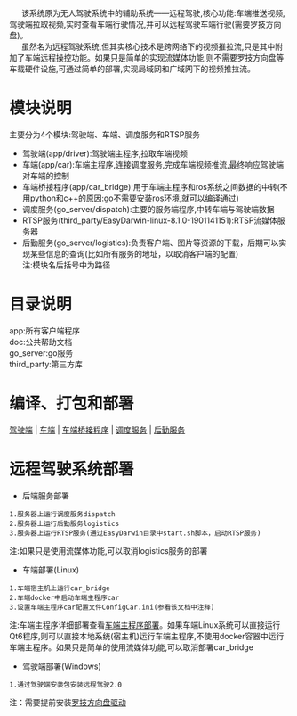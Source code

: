 &ensp; &ensp; 该系统原为无人驾驶系统中的辅助系统——远程驾驶,核心功能:车端推送视频,驾驶端拉取视频,实时查看车端行驶情况,并可以远程驾驶车端行驶(需要罗技方向盘)。  
&ensp; &ensp; 虽然名为远程驾驶系统,但其实核心技术是跨网络下的视频推拉流,只是其中附加了车端远程操控功能。如果只是简单的实现流媒体功能,则不需要罗技方向盘等车载硬件设施,可通过简单的部署,实现局域网和广域网下的视频推拉流。
# 模块说明  
主要分为4个模块:驾驶端、车端、调度服务和RTSP服务  
* 驾驶端(app/driver):驾驶端主程序,拉取车端视频  
* 车端(app/car):车端主程序,连接调度服务,完成车端视频推流,最终响应驾驶端对车端的控制          
* 车端桥接程序(app/car_bridge):用于车端主程序和ros系统之间数据的中转(不用python和c++的原因:go不需要安装ros环境,就可以编译通过)
* 调度服务(go_server/dispatch):主要的服务端程序,中转车端与驾驶端数据        
* RTSP服务(third_party/EasyDarwin-linux-8.1.0-1901141151):RTSP流媒体服务器   
* 后勤服务(go_server/logistics):负责客户端、图片等资源的下载，后期可以实现某些信息的查询(比如所有服务的地址，以取消客户端的配置)  
注:模块名后括号中为路径    
# 目录说明  
app:所有客户端程序   
doc:公共帮助文档  
go_server:go服务  
third_party:第三方库  
# 编译、打包和部署
[驾驶端](./app/README.md) | [车端](./app/README.md) | [车端桥接程序](./app/README.md) | [调度服务](./go_server/README.md) |  [后勤服务](./go_server/README.md)
# 远程驾驶系统部署  
* 后端服务部署
```
1.服务器上运行调度服务dispatch    
2.服务器上运行后勤服务logistics 
3.服务器上运行RTSP服务(通过EasyDarwin目录中start.sh脚本，启动RTSP服务)
```  
注:如果只是使用流媒体功能,可以取消logistics服务的部署
* 车端部署(Linux)
```
1.车端宿主机上运行car_bridge   
2.车端docker中启动车端主程序car
3.设置车端主程序car配置文件ConfigCar.ini(参看该文档中注释)  
```
注:车端主程序详细部署查看[车端主程序部署](./app/README.md)。如果车端Linux系统可以直接运行Qt6程序,则可以直接本地系统(宿主机)运行车端主程序,不使用docker容器中运行车端主程序。如果只是简单的使用流媒体功能,可以取消部署car_bridge
* 驾驶端部署(Windows)
```
1.通过驾驶端安装包安装远程驾驶2.0
```
注：需要提前安装[罗技方向盘驱动](https://download01.logi.com/web/ftp/pub/techsupport/gaming/lghub_installer.exe)